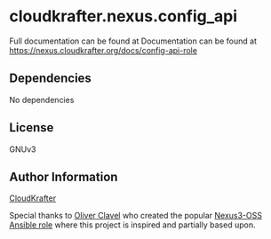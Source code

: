 cloudkrafter.nexus.config_api
=========

Full documentation can be found at Documentation can be found at <https://nexus.cloudkrafter.org/docs/config-api-role>

Dependencies
------------

No dependencies

License
-------

GNUv3

Author Information
------------------

[CloudKrafter](https://github.com/CloudKrafter)

Special thanks to [Oliver Clavel](https://github.com/zeitounator) who created the popular [Nexus3-OSS Ansible role](https://github.com/ansible-ThoTeam/nexus3-oss) where this project is inspired and partially based upon.
